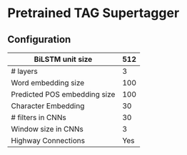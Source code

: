 # Pretrained TAG Supertagger

## Configuration
|BiLSTM unit size|512|
|------|--------|
|# layers|3|
|Word embedding size | 100|
|Predicted POS embedding size | 100|
|Character Embedding|30|
|# filters in CNNs |30|
|Window size in CNNs |3|
|Highway Connections|Yes|

